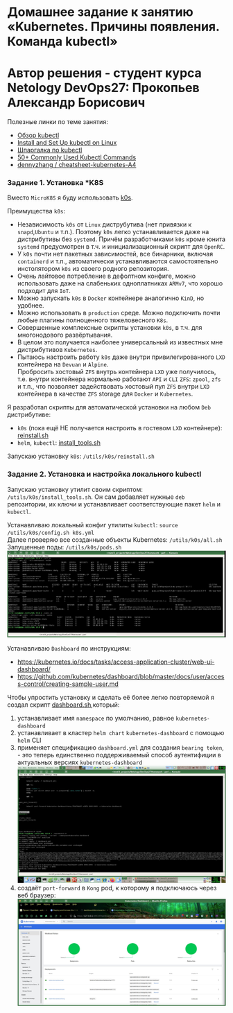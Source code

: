 # Домашнее задание к занятию «Kubernetes. Причины появления. Команда kubectl»
# Автор решения - студент курса Netology DevOps27: Прокопьев Александр Борисович

Полезные линки по теме занятия:
* [Обзор kubectl](https://kubernetes.io/ru/docs/reference/kubectl/overview/)
* [Install and Set Up kubectl on Linux](https://kubernetes.io/docs/tasks/tools/install-kubectl-linux/)
* [Шпаргалка по kubectl](https://kubernetes.io/ru/docs/reference/kubectl/cheatsheet/)
* [50+ Commonly Used Kubectl Commands](https://www.tecmint.com/kubectl-commands/)
* [dennyzhang / cheatsheet-kubernetes-A4](https://github.com/dennyzhang/cheatsheet-kubernetes-A4)

### Задание 1. Установка *K8S

Вместо `MicroK8S` я буду использовать [k0s](https://k0sproject.io/).  

Преимущества `k0s`:
* Независимость `k0s` от `Linux` диструбутива (нет привязки к `snapd`,`Ubuntu` и т.п.). Поэтому `k0s` легко устанавливается даже на дистрибутивы без `systemd`. Причём разработчиками `k0s` кроме юнита `systemd` предусмотрен в т.ч. и инициализационный скрипт для `OpenRC`.
* У `k0s` почти нет пакетных зависимостей, все бинарники, включая `containerd` и т.п., автоматически устанавливаются самостоятельно инстолятором `k0s` из своего родного репозитория.
* Очень лайтовое потребление в дефолтном конфиге, можно использовать даже на слабеньких одноплатниках `ARMv7`, что хорошо подходит для `IoT`.
* Можно запускать `k0s` в `Docker` контейнере аналогично `KinD`, но удобнее.
* Можно использовать в `production` среде. Можно подключить почти любые плагины полноценного тяжеловесного `K8s`.
* Совершенные комплексные скрипты установки `k0s`, в т.ч. для многонодового развёртывания.
* В целом это получается наиболее универсальный из известных мне дистрибутивов `Kubernetes`.
* Пытаюсь настроить работу `k0s` даже внутри привилегированного `LXD` контейнера на `Devuan` и `Alpine`.  
Пробросить хостовый `ZFS` внутрь контейнера `LXD` уже получилось, т.е. внутри контейнера нормально работают `API` и `CLI` `ZFS`: `zpool`, `zfs` и т.п., что позволяет задействовать хостовый пул `ZFS` внутри `LXD` контейнера в качестве `ZFS` storage для `Docker` и `Kubernetes`.

Я разработал скрипты для автоматической установки на любом `Deb` дистрибутиве:
* `k0s` (пока ещё НЕ получается настроить в гостевом `LXD` контейнере): [reinstall.sh](src/reinstall.sh) 
* `helm`, `kubectl`: [install_tools.sh](src/install_tools.sh)

Запускаю установку `k0s`: `/utils/k0s/reinstall.sh`  

### Задание 2. Установка и настройка локального kubectl

Запускаю установку утилит своим скриптом: `/utils/k0s/install_tools.sh`. Он сам добавляет нужные `deb` репозитории, их ключи и устанавливает соответствующие пакет `helm` и `kubectl`.  

Устанавливаю локальный конфиг утилиты `kubectl`: `source /utils/k0s/config.sh k0s.yml`  
Далее проверяю все созданные объекты Kubernetes: `/utils/k0s/all.sh`  
Запущенные поды: `/utils/k0s/pods.sh`  
![](images/k0s_installed.jpg)

Устанавливаю `Dashboard` по инструкциям:
* https://kubernetes.io/docs/tasks/access-application-cluster/web-ui-dashboard/
* https://github.com/kubernetes/dashboard/blob/master/docs/user/access-control/creating-sample-user.md

Чтобы упростить установку и сделать её более легко повторяемой я создал скрипт [dashboard.sh](src/dashboard.sh),который:
1) устанавливает имя `namespace` по умолчанию, равное `kubernetes-dashboard`
2) устанавливает в кластер `helm chart` `kubernetes-dashboard` с помощью `helm` CLI
3) применяет спецификацию `dashboard.yml` для создания `bearing token`, - это теперь единственно поддерживаемый способ аутентифиции в актуальных версиях `kubernetes-dashboard`
![](images/dashboard_share.jpg)
5) создаёт `port-forward` в `Kong` pod, к которому я подключаюсь через веб браузер:
![](images/dashboard_ui.jpg)

